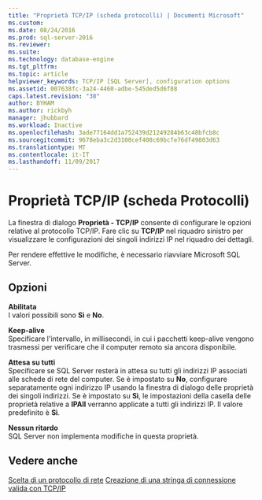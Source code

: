 ```yaml
---
title: "Proprietà TCP/IP (scheda protocolli) | Documenti Microsoft"
ms.custom: 
ms.date: 08/24/2016
ms.prod: sql-server-2016
ms.reviewer: 
ms.suite: 
ms.technology: database-engine
ms.tgt_pltfrm: 
ms.topic: article
helpviewer_keywords: TCP/IP [SQL Server], configuration options
ms.assetid: 007638fc-3a24-4460-adbe-545ded5d6f88
caps.latest.revision: "38"
author: BYHAM
ms.author: rickbyh
manager: jhubbard
ms.workload: Inactive
ms.openlocfilehash: 3ade77164dd1a752439d21249284b63c48bfcb8c
ms.sourcegitcommit: 9678eba3c2d3100cef408c69bcfe76df49803d63
ms.translationtype: MT
ms.contentlocale: it-IT
ms.lasthandoff: 11/09/2017
---
```

# <a name="tcpip-properties-protocols-tab"></a>Proprietà TCP/IP (scheda Protocolli)
  La finestra di dialogo **Proprietà - TCP/IP** consente di configurare le opzioni relative al protocollo TCP/IP. Fare clic su **TCP/IP** nel riquadro sinistro per visualizzare le configurazioni dei singoli indirizzi IP nel riquadro dei dettagli.  
  
 Per rendere effettive le modifiche, è necessario riavviare Microsoft SQL Server.  
  
## <a name="options"></a>Opzioni  
 **Abilitata**  
 I valori possibili sono **Sì** e **No**.  
  
 **Keep-alive**  
 Specificare l'intervallo, in millisecondi, in cui i pacchetti keep-alive vengono trasmessi per verificare che il computer remoto sia ancora disponibile.  
  
 **Attesa su tutti**  
 Specificare se SQL Server resterà in attesa su tutti gli indirizzi IP associati alle schede di rete del computer. Se è impostato su **No**, configurare separatamente ogni indirizzo IP usando la finestra di dialogo delle proprietà dei singoli indirizzi. Se è impostato su **Sì**, le impostazioni della casella delle proprietà relative a **IPAll** verranno applicate a tutti gli indirizzi IP. Il valore predefinito è **Sì**.  
  
 **Nessun ritardo**  
 SQL Server non implementa modifiche in questa proprietà.  
  
## <a name="see-also"></a>Vedere anche  
 [Scelta di un protocollo di rete](https://msdn.microsoft.com/library/ms187892(v=sql.130).aspx)   
 [Creazione di una stringa di connessione valida con TCP/IP](creating-a-valid-connection-string-using-tcp-ip.md)  
  
  
